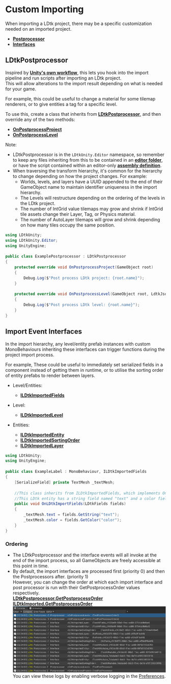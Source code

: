 # Custom Importing
When importing a LDtk project, there may be a specific customization needed on an imported project.

- [**Postprocessor**](#ldtkpostprocessor)  
- [**Interfaces**](#import-event-interfaces)  

## LDtkPostprocessor

Inspired by [**Unity's own workflow**](https://docs.unity3d.com/ScriptReference/AssetPostprocessor.html), this lets you hook into the import pipeline and run scripts after importing an LDtk project.  
This will allow alterations to the import result depending on what is needed for your game.

For example, this could be useful to change a material for some tilemap renderers, or to give entities a tag for a specific level.

To use this, create a class that inherits from [**LDtkPostprocessor**](../../api/LDtkUnity.Editor.LDtkPostprocessor.yml), and then override any of the two methods:  
- [**OnPostprocessProject**](../../api/LDtkUnity.Editor.LDtkPostprocessor.yml#LDtkUnity_Editor_LDtkPostprocessor_OnPostprocessProject_UnityEngine_GameObject_)  
- [**OnPostprocessLevel**](../../api/LDtkUnity.Editor.LDtkPostprocessor.yml#LDtkUnity_Editor_LDtkPostprocessor_OnPostprocessLevel_UnityEngine_GameObject_LDtkUnity_LdtkJson_)  

Note: 
- LDtkPostprocessor is in the `LDtkUnity.Editor` namespace, so remember to keep any files inheriting from this to be contained in an [**editor folder**](https://docs.unity3d.com/Manual/SpecialFolders.html), or have the script contained within an editor-only [**assembly definition**](https://docs.unity3d.com/Manual/ScriptCompilationAssemblyDefinitionFiles.html).
- When traversing the transform hierarchy, it's common for the hierarchy to change depending on how the project changes. For example:
  - Worlds, levels, and layers have a UUID appended to the end of their GameObject name to maintain identifier uniqueness in the import hierarchy.
  - The Levels will restructure depending on the ordering of the levels in the LDtk project.
  - The number of IntGrid value tilemaps may grow and shrink if IntGrid tile assets change their Layer, Tag, or Physics material.
  - The number of AutoLayer tilemaps will grow and shrink depending on how many tiles occupy the same position.

```csharp
using LDtkUnity;
using LDtkUnity.Editor;
using UnityEngine;

public class ExamplePostprocessor : LDtkPostprocessor
{
    protected override void OnPostprocessProject(GameObject root)
    {
        Debug.Log($"Post process LDtk project: {root.name}");
    }

    protected override void OnPostprocessLevel(GameObject root, LdtkJson projectJson)
    {
        Debug.Log($"Post process LDtk level: {root.name}");
    }
}
```


## Import Event Interfaces
In the import hierarchy, any level/entity prefab instances with custom MonoBehaviours inheriting these interfaces can trigger functions during the project import process.

For example, These could be useful to immediately set serialized fields in a component instead of getting them in runtime, or to utilise the sorting order of entity prefabs to render between layers. 

- Level/Entities:
  - [**ILDtkImportedFields**](../../api/LDtkUnity.ILDtkImportedFields.yml)

  
- Level:
  - [**ILDtkImportedLevel**](../../api/LDtkUnity.ILDtkImportedLevel.yml)
  

- Entities:
  - [**ILDtkImportedEntity**](../../api/LDtkUnity.ILDtkImportedEntity.yml)
  - [**ILDtkImportedSortingOrder**](../../api/LDtkUnity.ILDtkImportedSortingOrder.yml)
  - [**ILDtkImportedLayer**](../../api/LDtkUnity.ILDtkImportedLayer.yml)

```csharp
using LDtkUnity;
using UnityEngine;

public class ExampleLabel : MonoBehaviour, ILDtkImportedFields
{
    [SerializeField] private TextMesh _textMesh;
    
    //This class inherits from ILDtkImportedFields, which implements OnLDtkImportedFields.
    //This LDtk entity has a string field named "text" and a color field named "color". 
    public void OnLDtkImportFields(LDtkFields fields)
    {
        _textMesh.text = fields.GetString("text");
        _textMesh.color = fields.GetColor("color");
    }
}
```

### Ordering
- The LDtkPostprocessor and the interface events will all invoke at the end of the import process, so all GameObjects are freely accessible at this point in time.
- By default, the import interfaces are processed first (priority 0) and then the Postprocessors after. (priority 1)  
  However, you can change the order at which each import interface and post processor is run with their GetPostprocessOrder values respectively.  
[**LDtkPostprocessor.GetPostprocessOrder**](../../api/LDtkUnity.Editor.LDtkPostprocessor.yml#LDtkUnity_Editor_LDtkPostprocessor_GetPostprocessOrder)  
[**ILDtkImported.GetPostprocessOrder**](../../api/LDtkUnity.ILDtkImported.yml#LDtkUnity_ILDtkImported_GetPostprocessOrder)  
![Orderings](../../images/img_Unity_GetPostprocessOrder.png)
You can view these logs by enabling verbose logging in the [Preferences](topic_Preferences.md#verbose-logging).